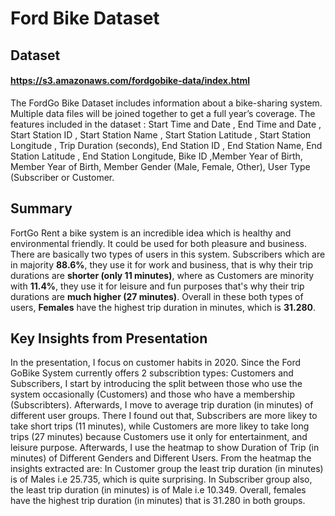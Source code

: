 # Ford Bike Dataset

## Dataset
#### https://s3.amazonaws.com/fordgobike-data/index.html
The FordGo Bike Dataset includes information about a bike-sharing system. Multiple data files will be joined together to get a full year’s coverage. The features included in the dataset : Start Time and Date , End Time and Date , Start Station ID , Start Station Name , Start Station Latitude , Start Station Longitude , Trip Duration (seconds), End Station ID , End Station Name, End Station Latitude , End Station Longitude, Bike ID ,Member Year of Birth, Member Year of Birth, Member Gender (Male, Female, Other), User Type (Subscriber or Customer.

## Summary
FortGo Rent a bike system is an incredible idea which is healthy and environmental friendly. It could be used for both pleasure and business. There are basically two types of users in this system. Subscribers which are in majority **88.6%**, they use it for work and business, that is why their trip durations are **shorter (only 11 minutes)**, where as Customers are minority with **11.4%**, they use it for leisure and fun purposes that's why their trip durations are **much higher (27 minutes)**. Overall in these both types of users, **Females** have the highest trip duration in minutes, which is **31.280**.

## Key Insights from Presentation
In the presentation, I focus on customer habits in 2020. Since the Ford GoBike System currently offers 2 subscribtion types: Customers and Subscribers, I start by introducing the split between those who use the system occasionally (Customers) and those who have a membership (Subscribters). Afterwards, I move to average trip duration (in minutes) of different user groups. There I found out that, Subscribers are more likey to take short trips (11 minutes), while Customers are more likey to take long trips (27 minutes) because Customers use it only for entertainment, and leisure purpose. Afterwards, I use the heatmap to show Duration of Trip (in minutes) of Different Genders and Different Users. From the heatmap the insights extracted are: In Customer group the least trip duration (in minutes) is of Males i.e 25.735, which is quite surprising. In Subscriber group also, the least trip duration (in minutes) is of Male i.e 10.349. Overall, females have the highest trip duration (in minutes) that is 31.280 in both groups.
